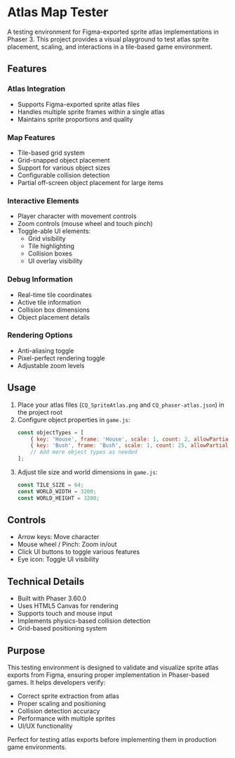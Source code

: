 # Atlas Map Tester

A testing environment for Figma-exported sprite atlas implementations in Phaser 3. This project provides a visual playground to test atlas sprite placement, scaling, and interactions in a tile-based game environment.

## Features

### Atlas Integration
- Supports Figma-exported sprite atlas files
- Handles multiple sprite frames within a single atlas
- Maintains sprite proportions and quality

### Map Features
- Tile-based grid system
- Grid-snapped object placement
- Support for various object sizes
- Configurable collision detection
- Partial off-screen object placement for large items

### Interactive Elements
- Player character with movement controls
- Zoom controls (mouse wheel and touch pinch)
- Toggle-able UI elements:
  - Grid visibility
  - Tile highlighting
  - Collision boxes
  - UI overlay visibility

### Debug Information
- Real-time tile coordinates
- Active tile information
- Collision box dimensions
- Object placement details

### Rendering Options
- Anti-aliasing toggle
- Pixel-perfect rendering toggle
- Adjustable zoom levels

## Usage

1. Place your atlas files (`CQ_SpriteAtlas.png` and `CQ_phaser-atlas.json`) in the project root
2. Configure object properties in `game.js`:
   ```javascript
   const objectTypes = [
       { key: 'House', frame: 'House', scale: 1, count: 2, allowPartialOffscreen: true, ... },
       { key: 'Bush', frame: 'Bush', scale: 1, count: 25, allowPartialOffscreen: false, ... },
       // Add more object types as needed
   ];
   ```
3. Adjust tile size and world dimensions in `game.js`:
   ```javascript
   const TILE_SIZE = 64;
   const WORLD_WIDTH = 3200;
   const WORLD_HEIGHT = 3200;
   ```

## Controls
- Arrow keys: Move character
- Mouse wheel / Pinch: Zoom in/out
- Click UI buttons to toggle various features
- Eye icon: Toggle UI visibility

## Technical Details
- Built with Phaser 3.60.0
- Uses HTML5 Canvas for rendering
- Supports touch and mouse input
- Implements physics-based collision detection
- Grid-based positioning system

## Purpose
This testing environment is designed to validate and visualize sprite atlas exports from Figma, ensuring proper implementation in Phaser-based games. It helps developers verify:
- Correct sprite extraction from atlas
- Proper scaling and positioning
- Collision detection accuracy
- Performance with multiple sprites
- UI/UX functionality

Perfect for testing atlas exports before implementing them in production game environments.
